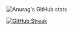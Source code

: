 

<!--
**pi-rate14/pi-rate14** is a ✨ _special_ ✨ repository because its `README.md` (this file) appears on your GitHub profile.

Here are some ideas to get you started:

- 🔭 I’m currently working on ...
- 🌱 I’m currently learning ...
- 👯 I’m looking to collaborate on ...
- 🤔 I’m looking for help with ...
- 💬 Ask me about ...
- 📫 How to reach me: ...
- 😄 Pronouns: ...
- ⚡ Fun fact: ...
-->

![Anurag's GitHub stats](https://github-readme-stats.vercel.app/api?username=pi-rate14&show_icons=true&theme=tokyonight)
<!-- [![Top Langs](https://github-readme-stats.vercel.app/api/top-langs/?username=pi-rate14&langs_count=8&layout=compact)](https://github.com/anuraghazra/github-readme-stats) -->
[![GitHub Streak](http://github-readme-streak-stats.herokuapp.com?user=pi-rate14&theme=solarized-dark)](https://git.io/streak-stats)



